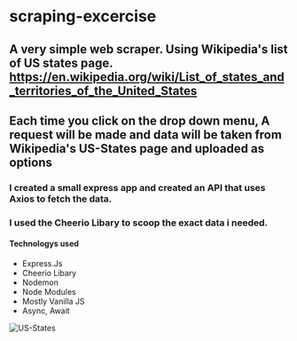 # scraping-excercise


## A very simple web scraper. Using Wikipedia's list of US states page. https://en.wikipedia.org/wiki/List_of_states_and_territories_of_the_United_States
## Each time you click on the drop down menu, A request will be made and data will be taken from Wikipedia's US-States page and uploaded as options

### I created a small express app and created an API that uses Axios to fetch the data.
### I used the Cheerio Libary to scoop the exact data i needed.



#### Technologys used

- Express.Js
- Cheerio Libary
- Nodemon
- Node Modules
- Mostly Vanilla JS
- Async, Await

![US-States](https://user-images.githubusercontent.com/56169143/119446133-c3e30d00-bce2-11eb-894f-3ad027ec66f2.png)


